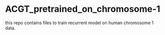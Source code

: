 # ACGT_pretrained_on_chromosome-1
this repo contains files to train recurrent model on human chromosome 1 data. 

